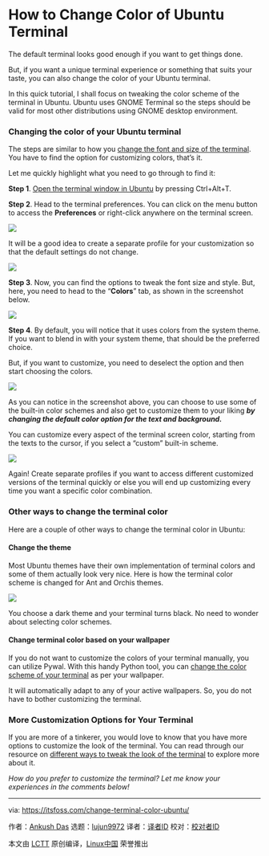 [#]: subject: "How to Change Color of Ubuntu Terminal"
[#]: via: "https://itsfoss.com/change-terminal-color-ubuntu/"
[#]: author: "Ankush Das https://itsfoss.com/author/ankush/"
[#]: collector: "lujun9972"
[#]: translator: "robsean"
[#]: reviewer: " "
[#]: publisher: " "
[#]: url: " "

How to Change Color of Ubuntu Terminal
======

The default terminal looks good enough if you want to get things done.

But, if you want a unique terminal experience or something that suits your taste, you can also change the color of your Ubuntu terminal.

In this quick tutorial, I shall focus on tweaking the color scheme of the terminal in Ubuntu. Ubuntu uses GNOME Terminal so the steps should be valid for most other distributions using GNOME desktop environment.

### Changing the color of your Ubuntu terminal

The steps are similar to how you [change the font and size of the terminal][1]. You have to find the option for customizing colors, that’s it.

Let me quickly highlight what you need to go through to find it:

**Step 1**. [Open the terminal window in Ubuntu][2] by pressing Ctrl+Alt+T.

**Step 2**. Head to the terminal preferences. You can click on the menu button to access the **Preferences** or right-click anywhere on the terminal screen.

![][3]

It will be a good idea to create a separate profile for your customization so that the default settings do not change.

![][4]

**Step 3**. Now, you can find the options to tweak the font size and style. But, here, you need to head to the “**Colors**” tab, as shown in the screenshot below.

![][5]

**Step 4**. By default, you will notice that it uses colors from the system theme. If you want to blend in with your system theme, that should be the preferred choice.

But, if you want to customize, you need to deselect the option and then start choosing the colors.

![][6]

As you can notice in the screenshot above, you can choose to use some of the built-in color schemes and also get to customize them to your liking _**by changing the default color option for the text and background.**_

You can customize every aspect of the terminal screen color, starting from the texts to the cursor, if you select a “custom” built-in scheme.

![][7]

Again! Create separate profiles if you want to access different customized versions of the terminal quickly or else you will end up customizing every time you want a specific color combination.

### Other ways to change the terminal color

Here are a couple of other ways to change the terminal color in Ubuntu:

#### Change the theme

Most Ubuntu themes have their own implementation of terminal colors and some of them actually look very nice. Here is how the terminal color scheme is changed for Ant and Orchis themes.

![][8]

You choose a dark theme and your terminal turns black. No need to wonder about selecting color schemes.

#### Change terminal color based on your wallpaper

If you do not want to customize the colors of your terminal manually, you can utilize Pywal. With this handy Python tool, you can [change the color scheme of your terminal][9] as per your wallpaper.

It will automatically adapt to any of your active wallpapers. So, you do not have to bother customizing the terminal.

### More Customization Options for Your Terminal

If you are more of a tinkerer, you would love to know that you have more options to customize the look of the terminal. You can read through our resource on [different ways to tweak the look of the terminal][10] to explore more about it.

_How do you prefer to customize the terminal? Let me know your experiences in the comments below!_

--------------------------------------------------------------------------------

via: https://itsfoss.com/change-terminal-color-ubuntu/

作者：[Ankush Das][a]
选题：[lujun9972][b]
译者：[译者ID](https://github.com/译者ID)
校对：[校对者ID](https://github.com/校对者ID)

本文由 [LCTT](https://github.com/LCTT/TranslateProject) 原创编译，[Linux中国](https://linux.cn/) 荣誉推出

[a]: https://itsfoss.com/author/ankush/
[b]: https://github.com/lujun9972
[1]: https://itsfoss.com/change-terminal-font-ubuntu/
[2]: https://itsfoss.com/open-terminal-ubuntu/
[3]: https://i1.wp.com/itsfoss.com/wp-content/uploads/2021/09/terminal-preference.png?resize=800%2C428&ssl=1
[4]: https://i0.wp.com/itsfoss.com/wp-content/uploads/2021/02/terminal-profiles.jpg?resize=800%2C619&ssl=1
[5]: https://i1.wp.com/itsfoss.com/wp-content/uploads/2021/09/terminal-colors-option.png?resize=800%2C330&ssl=1
[6]: https://i2.wp.com/itsfoss.com/wp-content/uploads/2021/09/changing-colors-ubuntu-terminal.webp?resize=800%2C654&ssl=1
[7]: https://i2.wp.com/itsfoss.com/wp-content/uploads/2021/09/ubuntu-terminal-color-customize.png?resize=800%2C550&ssl=1
[8]: https://i0.wp.com/itsfoss.com/wp-content/uploads/2021/09/terminal-ant-theme.png?resize=742%2C316&ssl=1
[9]: https://itsfoss.com/pywal/
[10]: https://itsfoss.com/customize-linux-terminal/
